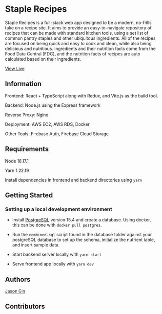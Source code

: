 # Staple Recipes

Staple Recipes is a full-stack web app designed to be a modern, no-frills take on a recipe site. It aims to provide an easy-to-navigate repository of recipes that can be made with standard kitchen tools, using a set list of common pantry staples and other ubiquitous ingredients. All of the recipes are focused on being quick and easy to cook and clean, while also being delicious and nutritious. Ingredients and their nutrition facts come from the Food Data Central (FDC), and the nutrition facts of recipes are auto calculated based on their ingredients.

<a href="https://staplerecipes.com" target="_blank" rel='noopener noreferrer'>View Live</a>

## Information

Frontend: React + TypeScript along with Redux, and Vite.js as the build tool.

Backend: Node.js using the Express framework

Reverse Proxy: Nginx

Deployment: AWS EC2, AWS RDS, Docker

Other Tools: Firebase Auth, Firebase Cloud Storage

## Requirements

Node 18.17.1

Yarn 1.22.19

Install dependencies in frontend and backend directories using `yarn`

## Getting Started

### Setting up a local development environment

- Install [PostgreSQL](https://www.postgresql.org/) version 15.4 and create a database. Using docker, this can be done with `docker pull postgres`.

- Run the `combined.sql` script found in the database folder against your postgreSQL database to set up the schema, initialize the nutrient table, and insert sample data.

- Start backend server locally with `yarn start`

- Serve frontend app locally with `yarn dev`

## Authors

[Jason Gin](https://github.com/GJason88)

## Contributors

